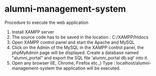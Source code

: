 # alumni-management-system

Procedure to execute the web application

1. Install XAMPP server
2. The source code has to be saved in the location : C:/XAMPP/htdocs
3. Open XAMPP control panel and start the Apache and MySQL
4. Click on the Admin of the MySQL in the XAMPP control panel, the phpMyAdmin page will be displayed. Create a database named "alumni_portal" and export the SQL file 'alumni_portal db.sql' into it.
5. Open any browser (IE, Chrome, Firefox etc.,) Type : localhost/alumni-management-system the application will be executed.
